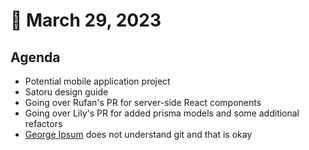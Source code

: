 # 🤖 March 29, 2023

## Agenda

* Potential mobile application project
* Satoru design guide
* Going over Rufan's PR for server-side React components
* Going over Lily's PR for added prisma models and some additional refactors
* [George Ipsum](http://localhost:5000/u/qJ9IaER6ivVrgfYCblwFxAzACzq1 "mention") does not understand git and that is okay
